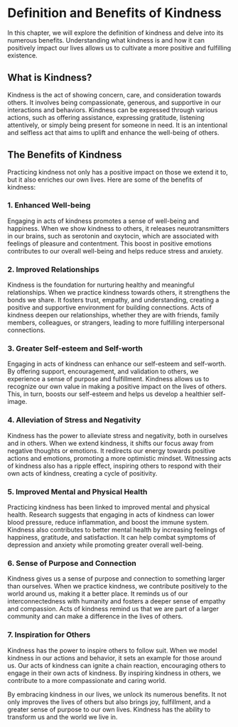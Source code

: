 Definition and Benefits of Kindness
============================================

In this chapter, we will explore the definition of kindness and delve into its numerous benefits. Understanding what kindness is and how it can positively impact our lives allows us to cultivate a more positive and fulfilling existence.

**What is Kindness?**
---------------------

Kindness is the act of showing concern, care, and consideration towards others. It involves being compassionate, generous, and supportive in our interactions and behaviors. Kindness can be expressed through various actions, such as offering assistance, expressing gratitude, listening attentively, or simply being present for someone in need. It is an intentional and selfless act that aims to uplift and enhance the well-being of others.

**The Benefits of Kindness**
----------------------------

Practicing kindness not only has a positive impact on those we extend it to, but it also enriches our own lives. Here are some of the benefits of kindness:

### 1. **Enhanced Well-being**

Engaging in acts of kindness promotes a sense of well-being and happiness. When we show kindness to others, it releases neurotransmitters in our brains, such as serotonin and oxytocin, which are associated with feelings of pleasure and contentment. This boost in positive emotions contributes to our overall well-being and helps reduce stress and anxiety.

### 2. **Improved Relationships**

Kindness is the foundation for nurturing healthy and meaningful relationships. When we practice kindness towards others, it strengthens the bonds we share. It fosters trust, empathy, and understanding, creating a positive and supportive environment for building connections. Acts of kindness deepen our relationships, whether they are with friends, family members, colleagues, or strangers, leading to more fulfilling interpersonal connections.

### 3. **Greater Self-esteem and Self-worth**

Engaging in acts of kindness can enhance our self-esteem and self-worth. By offering support, encouragement, and validation to others, we experience a sense of purpose and fulfillment. Kindness allows us to recognize our own value in making a positive impact on the lives of others. This, in turn, boosts our self-esteem and helps us develop a healthier self-image.

### 4. **Alleviation of Stress and Negativity**

Kindness has the power to alleviate stress and negativity, both in ourselves and in others. When we extend kindness, it shifts our focus away from negative thoughts or emotions. It redirects our energy towards positive actions and emotions, promoting a more optimistic mindset. Witnessing acts of kindness also has a ripple effect, inspiring others to respond with their own acts of kindness, creating a cycle of positivity.

### 5. **Improved Mental and Physical Health**

Practicing kindness has been linked to improved mental and physical health. Research suggests that engaging in acts of kindness can lower blood pressure, reduce inflammation, and boost the immune system. Kindness also contributes to better mental health by increasing feelings of happiness, gratitude, and satisfaction. It can help combat symptoms of depression and anxiety while promoting greater overall well-being.

### 6. **Sense of Purpose and Connection**

Kindness gives us a sense of purpose and connection to something larger than ourselves. When we practice kindness, we contribute positively to the world around us, making it a better place. It reminds us of our interconnectedness with humanity and fosters a deeper sense of empathy and compassion. Acts of kindness remind us that we are part of a larger community and can make a difference in the lives of others.

### 7. **Inspiration for Others**

Kindness has the power to inspire others to follow suit. When we model kindness in our actions and behavior, it sets an example for those around us. Our acts of kindness can ignite a chain reaction, encouraging others to engage in their own acts of kindness. By inspiring kindness in others, we contribute to a more compassionate and caring world.

By embracing kindness in our lives, we unlock its numerous benefits. It not only improves the lives of others but also brings joy, fulfillment, and a greater sense of purpose to our own lives. Kindness has the ability to transform us and the world we live in.
